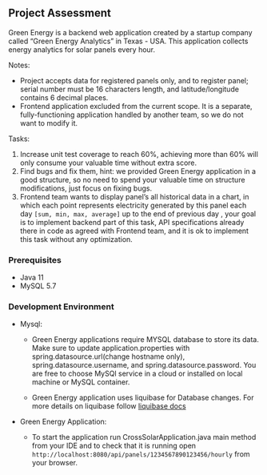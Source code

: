Project Assessment
---

Green Energy is a backend web application created by a startup company called “Green Energy Analytics” in Texas - USA. 
This application collects energy analytics for solar panels every hour.

Notes:
 * Project accepts data for registered panels only, and to register panel; serial number must be 16 characters length, 
   and latitude/longitude contains 6 decimal places.
 * Frontend application excluded from the current scope. It is a separate, fully-functioning application handled by 
   another team, so we do not want to modify it.

Tasks:

  1. Increase unit test coverage to reach 60%, achieving more than 60% will only consume your valuable time without 
     extra score.
  1. Find bugs and fix them, hint: we provided Green Energy application in a good structure, so no need to spend your 
     valuable time on structure modifications,  just focus on fixing bugs.
  1. Frontend team wants to display panel’s all historical data in a chart, in which each point represents electricity 
     generated by this panel each day `[sum, min, max, average]` up to the end of previous day , your goal is to implement 
     backend part of this task, API specifications already there in code as agreed with Frontend team, and it is ok to 
     implement this task without any optimization.

### Prerequisites
 
 * Java 11
 * MySQL 5.7

### Development Environment

  * Mysql:
    * Green Energy applications require MYSQL database to store its data. Make sure to update application.properties 
      with spring.datasource.url(change hostname only), spring.datasource.username, and  spring.datasource.password. 
      You are free to choose MySQl service in a cloud or installed on local machine or MySQL container.
    
    * Green Energy application uses liquibase for Database changes. For more details on liquibase follow 
      [liquibase docs](https://www.liquibase.org/documentation/changeset.html) 
  
   * Green Energy Application:
     * To start the application run CrossSolarApplication.java main method from your IDE
       and to check that it is running open `http://localhost:8080/api/panels/1234567890123456/hourly` from your browser.


 

